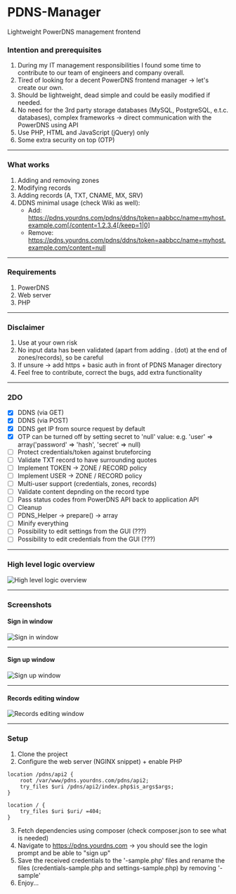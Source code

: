# PDNS-Manager
Lightweight PowerDNS management frontend


### Intention and prerequisites
1. During my IT management responsibilities I found some time to contribute to our team of engineers and company overall.
2. Tired of looking for a decent PowerDNS frontend manager -> let's create our own.
3. Should be lightweight, dead simple and could be easily modified if needed.
4. No need for the 3rd party storage databases (MySQL, PostgreSQL, e.t.c. databases), complex frameworks -> direct communication with the PowerDNS using API
5. Use PHP, HTML and JavaScript (jQuery) only
6. Some extra security on top (OTP)

- - - -


### What works
1. Adding and removing zones
2. Modifying records
3. Adding records (A, TXT, CNAME, MX, SRV)
4. DDNS minimal usage (check Wiki as well):
	* Add: https://pdns.yourdns.com/pdns/ddns/token=aabbcc/name=myhost.example.com[/content=1.2.3.4[/keep=1|0]
	* Remove: https://pdns.yourdns.com/pdns/ddns/token=aabbcc/name=myhost.example.com/content=null

- - - -


### Requirements
1. PowerDNS
2. Web server
3. PHP


- - - -

### Disclaimer
1. Use at your own risk
2. No input data has been validated (apart from adding . (dot) at the end of zones/records), so be careful
3. If unsure -> add https + basic auth in front of PDNS Manager directory
4. Feel free to contribute, correct the bugs, add extra functionality

- - - -

### 2DO
- [x] DDNS (via GET)
- [x] DDNS (via POST)
- [x] DDNS get IP from source request by default
- [x] OTP can be turned off by setting secret to 'null' value: e.g. 'user' => array('password' => 'hash', 'secret' => null)
- [ ] Protect credentials/token against bruteforcing
- [ ] Validate TXT record to have surrounding quotes
- [ ] Implement TOKEN -> ZONE / RECORD policy
- [ ] Implement USER -> ZONE / RECORD policy
- [ ] Multi-user support (credentials, zones, records)
- [ ] Validate content depnding on the record type
- [ ] Pass status codes from PowerDNS API back to application API
- [ ] Cleanup
- [ ] PDNS_Helper -> prepare() -> array 
- [ ] Minify everything
- [ ] Possibility to edit settings from the GUI (???)
- [ ] Possibility to edit credentials from the GUI (???)

- - - -

### High level logic overview
![High level logic overview](https://raw.githubusercontent.com/vbeskrovny/PDNS-Manager/main/PDNS_Manager_HL_Overview.png)

- - - -

### Screenshots
#### Sign in window
![Sign in window](https://github.com/vbeskrovny/PDNS-Manager/blob/main/PDNS_Manager_login_window.png?raw=true)

- - - -

#### Sign up window
![Sign up window](https://github.com/vbeskrovny/PDNS-Manager/blob/main/PDNS_Manager_signup_window.png?raw=true)

- - - -

#### Records editing window
![Records editing window](https://github.com/vbeskrovny/PDNS-Manager/blob/main/PDNS_Manager_records_window.png?raw=true)

- - - -

### Setup
1. Clone the project
2. Configure the web server (NGINX snippet) + enable PHP
```
location /pdns/api2 {
    root /var/www/pdns.yourdns.com/pdns/api2;                                                                                                                         
    try_files $uri /pdns/api2/index.php$is_args$args;
}

location / {               
    try_files $uri $uri/ =404;
}
```
3. Fetch dependencies using composer (check composer.json to see what is needed)
4. Navigate to https://pdns.yourdns.com -> you should see the login prompt and be able to "sign up"
5. Save the received credentials to the '-sample.php' files and rename the files (credentials-sample.php and settings-sample.php) by removing '-sample'
6. Enjoy...
